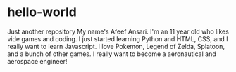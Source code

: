 # hello-world
Just another repository
My name's Afeef Ansari. I'm an 11 year old who likes vide games and coding. I just started learning Python and HTML, CSS, and I really want to learn Javascript. I love Pokemon, Legend of Zelda, Splatoon, and a bunch of other games. I really want to become a aeronautical and aerospace engineer! 
